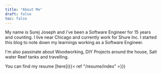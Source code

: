 ```yaml
---
title: "About Me"
draft: false
toc: false
---
```


My name is Surej Joseph and i've been a Software Engineer for 15 years and
counting. I live near Chicago and currently work for Shure Inc. I started
this blog to note down my learnings working as a Software Engineer.


I'm also passinate about Woodworking, DIY Projects around the house, Salt
water Reef tanks and travelling.

You can find my resume [here]({{< ref "/resume/index" >}})

